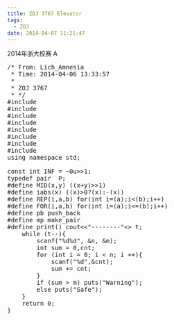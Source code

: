 ```yaml
---
title: ZOJ 3767 Elevator
tags:
  - ZOJ
date: 2014-04-07 11:21:47
---
```


2014年浙大校赛 A

	 

<pre class="brush:cpp">
/* From: Lich_Amnesia
 * Time: 2014-04-06 13:33:57
 *
 * ZOJ 3767
 * */
#include <iostream>
#include <cstdio>
#include <algorithm>
#include <cstring>
#include <cmath>
#include <queue>
#include <set>
#include <vector>
using namespace std;

const int INF = ~0u>>1;
typedef pair <int,int> P;
#define MID(x,y) ((x+y)>>1)
#define iabs(x) ((x)>0?(x):-(x))
#define REP(i,a,b) for(int i=(a);i<(b);i++)
#define FOR(i,a,b) for(int i=(a);i<=(b);i++)
#define pb push_back
#define mp make_pair
#define print() cout<<"--------"<<endl
int main(){
	int t;
	int n,m;
	cin >> t;
	while (t--){
		scanf("%d%d", &n, &m);
		int sum = 0,cnt;
		for (int i = 0; i < n; i ++){
			scanf("%d",&cnt);
			sum += cnt;
		}
		if (sum > m) puts("Warning");
		else puts("Safe");
	}
	return 0;
}
</pre>

	 